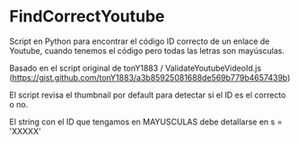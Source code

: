 # FindCorrectYoutube
Script en Python para encontrar el código ID correcto de un enlace de Youtube, cuando tenemos el código pero todas las letras son mayúsculas.

Basado en el script original de tonY1883 / ValidateYoutubeVideoId.js (https://gist.github.com/tonY1883/a3b85925081688de569b779b4657439b)

El script revisa el thumbnail por default para detectar si el ID es el correcto o no.

El string con el ID que tengamos en MAYUSCULAS debe detallarse en s = 'XXXXX'
